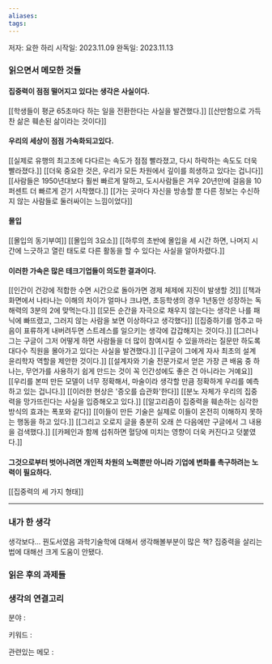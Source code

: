 ```yaml
---
aliases: 
tags:
---
```

저자: 요한 하리
시작일: 2023.11.09
완독일: 2023.11.13

### 읽으면서 메모한 것들

#### 집중력이 점점 떨어지고 있다는 생각은 사실이다.
[[학생들이 평균 65초마다 하는 일을 전환한다는 사실을 발견했다.]]
[[산만함으로 가득 찬 삶은 훼손된 삶이라는 것이다]]

#### 우리의 세상이 점점 가속화되고있다.
[[실제로 유행의 최고조에 다다르는 속도가 점점 빨라졌고, 다시 하락하는 속도도 더욱 빨라졌다.]]
[[더욱 중요한 것은, 우리가 모든 차원에서 깊이를 희생하고 있다는 겁니다]]
[[사람들은 1950년대보다 훨씬 빠르게 말하고, 도시사람들은 겨우 20년만에 걸음을 10퍼센트 더 빠르게 걷기 시작했다.]]
[[가는 곳마다 자신을 방송할 뿐 다른 정보는 수신하지 않는 사람들로 둘러싸이는 느낌이었다]]

#### 몰입
[[몰입의 동기부여]]
[[몰입의 3요소]]
[[하루의 초반에 몰입을 세 시간 하면, 나머지 시간에 느긋하고 열린 태도로 다른 활동을 할 수 있다는 사실을 알아차렸다.]]

#### 이러한 가속은 많은 테크기업들이 의도한 결과이다.
[[인간이 건강에 적합한 수면 시간으로 돌아가면 경제 체제에 지진이 발생할 것]]
[[책과 화면에서 나타나는 이해의 차이가 얼마나 크냐면, 초등학생의 경우 1년동안 성장하는 독해력의 3분의 2에 맞먹는다.]]
[[모든 순간을 자극으로 채우지 않는다는 생각은 나를 패닉에 빠뜨렸고, 그러지 않는 사람을 보면 이상하다고 생각했다]]
[[집중하기를 멈추고 마음이 표류하게 내버려두면 스트레스를 일으키는 생각에 갑갑해지는 것이다.]]
[[그러나 그는 구글이 그저 어떻게 하면 사람들을 더 많이 참여시킬 수 있을까라는 질문만 하도록 대다수 직원을 몰아가고 있다는 사실을 발견했다.]]
[[구글이 그에게 자사 최초의 설계 윤리학자 역할을 제안한 것이다.]]
[[설계자와 기술 전문가로서 얻은 가장 큰 배움 중 하나는, 무언가를 사용하기 쉽게 만드는 것이 꼭 인간성에도 좋은 건 아니라는 거예요]]
[[우리를 본떠 만든 모델이 너무 정확해서, 마술이라 생각할 만큼 정확하게 우리를 예측하고 있는 겁니다.]]
[[이러한 현상은 '증오를 습관화'한다]]
[[분노 자체가 우리의 집중력을 망가뜨린다는 사실을 입증해오고 있다.]]
[[알고리즘이 집중력을 훼손하는 심각한 방식의 효과는 폭포와 같다]]
[[이들이 만든 기술은 실제로 이들이 온전히 이해하지 못하는 행동을 하고 있다.]]
[[그리고 오로지 글을 충분히 오래 쓴 다음에만 구글에서 그 내용을 검색했다.]]
[[카페인과 함께 섭취하면 혈당에 미치는 영향이 더욱 커진다고 덧붙였다.]]

#### 그것으로부터 벗어나려면 개인적 차원의 노력뿐만 아니라 기업에 변화를 촉구하려는 노력이 필요하다.
[[집중력의 세 가지 형태]]


---
### 내가 한 생각

생각보다... 꿘도서였음
과학기술학에 대해서 생각해볼부분이 많은 책?
집중력을 살리는법에 대해선 크게 도움이 안됐다.

### 읽은 후의 과제들


### 생각의 연결고리
분야 : 

키워드 : 

관련있는 메모 : 